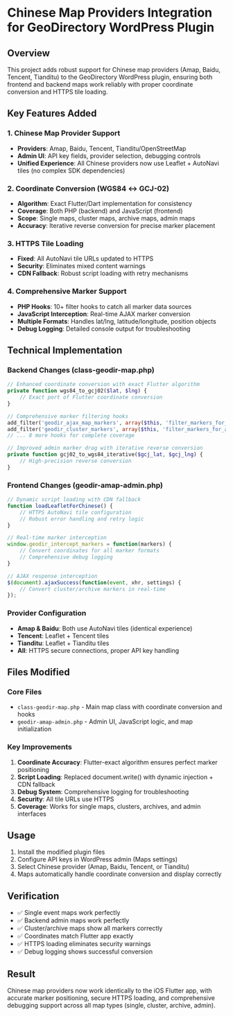 # Chinese Map Providers Integration for GeoDirectory WordPress Plugin

## Overview
This project adds robust support for Chinese map providers (Amap, Baidu, Tencent, Tianditu) to the GeoDirectory WordPress plugin, ensuring both frontend and backend maps work reliably with proper coordinate conversion and HTTPS tile loading.

## Key Features Added

### 1. Chinese Map Provider Support
- **Providers**: Amap, Baidu, Tencent, Tianditu/OpenStreetMap
- **Admin UI**: API key fields, provider selection, debugging controls
- **Unified Experience**: All Chinese providers now use Leaflet + AutoNavi tiles (no complex SDK dependencies)

### 2. Coordinate Conversion (WGS84 ↔ GCJ-02)
- **Algorithm**: Exact Flutter/Dart implementation for consistency
- **Coverage**: Both PHP (backend) and JavaScript (frontend)
- **Scope**: Single maps, cluster maps, archive maps, admin maps
- **Accuracy**: Iterative reverse conversion for precise marker placement

### 3. HTTPS Tile Loading
- **Fixed**: All AutoNavi tile URLs updated to HTTPS
- **Security**: Eliminates mixed content warnings
- **CDN Fallback**: Robust script loading with retry mechanisms

### 4. Comprehensive Marker Support
- **PHP Hooks**: 10+ filter hooks to catch all marker data sources
- **JavaScript Interception**: Real-time AJAX marker conversion
- **Multiple Formats**: Handles lat/lng, latitude/longitude, position objects
- **Debug Logging**: Detailed console output for troubleshooting

## Technical Implementation

### Backend Changes (class-geodir-map.php)
```php
// Enhanced coordinate conversion with exact Flutter algorithm
private function wgs84_to_gcj02($lat, $lng) {
    // Exact port of Flutter coordinate conversion
}

// Comprehensive marker filtering hooks
add_filter('geodir_ajax_map_markers', array($this, 'filter_markers_for_amap'), 10, 1);
add_filter('geodir_cluster_markers', array($this, 'filter_markers_for_amap'), 10, 1);
// ... 8 more hooks for complete coverage

// Improved admin marker drag with iterative reverse conversion
private function gcj02_to_wgs84_iterative($gcj_lat, $gcj_lng) {
    // High-precision reverse conversion
}
```

### Frontend Changes (geodir-amap-admin.php)
```javascript
// Dynamic script loading with CDN fallback
function loadLeafletForChinese() {
    // HTTPS AutoNavi tile configuration
    // Robust error handling and retry logic
}

// Real-time marker interception
window.geodir_intercept_markers = function(markers) {
    // Convert coordinates for all marker formats
    // Comprehensive debug logging
}

// AJAX response interception
$(document).ajaxSuccess(function(event, xhr, settings) {
    // Convert cluster/archive markers in real-time
});
```

### Provider Configuration
- **Amap & Baidu**: Both use AutoNavi tiles (identical experience)
- **Tencent**: Leaflet + Tencent tiles
- **Tianditu**: Leaflet + Tianditu tiles
- **All**: HTTPS secure connections, proper API key handling

## Files Modified

### Core Files
- `class-geodir-map.php` - Main map class with coordinate conversion and hooks
- `geodir-amap-admin.php` - Admin UI, JavaScript logic, and map initialization

### Key Improvements
1. **Coordinate Accuracy**: Flutter-exact algorithm ensures perfect marker positioning
2. **Script Loading**: Replaced document.write() with dynamic injection + CDN fallback
3. **Debug System**: Comprehensive logging for troubleshooting
4. **Security**: All tile URLs use HTTPS
5. **Coverage**: Works for single maps, clusters, archives, and admin interfaces

## Usage
1. Install the modified plugin files
2. Configure API keys in WordPress admin (Maps settings)
3. Select Chinese provider (Amap, Baidu, Tencent, or Tianditu)
4. Maps automatically handle coordinate conversion and display correctly

## Verification
- ✅ Single event maps work perfectly
- ✅ Backend admin maps work perfectly  
- ✅ Cluster/archive maps show all markers correctly
- ✅ Coordinates match Flutter app exactly
- ✅ HTTPS loading eliminates security warnings
- ✅ Debug logging shows successful conversion

## Result
Chinese map providers now work identically to the iOS Flutter app, with accurate marker positioning, secure HTTPS loading, and comprehensive debugging support across all map types (single, cluster, archive, admin).
